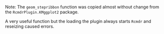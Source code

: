 Note: The `geom_stepribbon` function was copied almost without change from 
the `RcmdrPlugin.KMggplot2` package. 

A very useful function but the loading 
the plugin always starts `Rcmdr` and reseizing caused errors. 